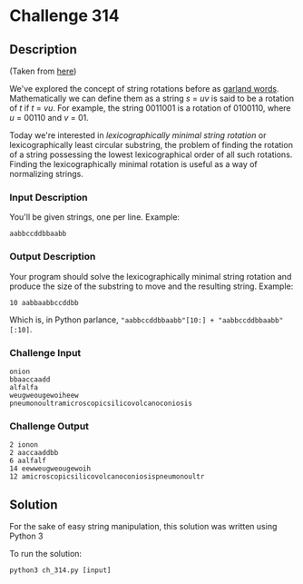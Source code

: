 # Challenge 314

## Description
(Taken from [here](https://www.reddit.com/r/dailyprogrammer/comments/6aefs1/20170510_challenge_314_intermediate_comparing/))

We've explored the concept of string rotations before as [garland words](https://www.reddit.com/r/dailyprogrammer/comments/3d4fwj/20150713_challenge_223_easy_garland_words/?ref=search_posts). Mathematically we can define them as a string *s* = *uv* is said to be a rotation of *t* if *t* = *vu*. For example, the string 0011001 is a rotation of 0100110, where *u* = 00110 and *v* = 01.

Today we're interested in *lexicographically minimal string rotation* or lexicographically least circular substring, the problem of finding the rotation of a string possessing the lowest lexicographical order of all such rotations. Finding the lexicographically minimal rotation is useful as a way of normalizing strings. 

### Input Description

You'll be given strings, one per line. Example:

	aabbccddbbaabb

### Output Description

Your program should solve the lexicographically minimal string rotation and produce the size of the substring to move and the resulting string. Example:

	10 aabbaabbccddbb

Which is, in Python parlance, `"aabbccddbbaabb"[10:] + "aabbccddbbaabb"[:10]`. 

### Challenge Input

	onion
	bbaaccaadd
	alfalfa
	weugweougewoiheew
	pneumonoultramicroscopicsilicovolcanoconiosis

### Challenge Output

	2 ionon
	2 aaccaaddbb
	6 aalfalf
	14 eewweugweougewoih
	12 amicroscopicsilicovolcanoconiosispneumonoultr

## Solution
For the sake of easy string manipulation, this solution was written using Python 3

To run the solution:

    python3 ch_314.py [input]

